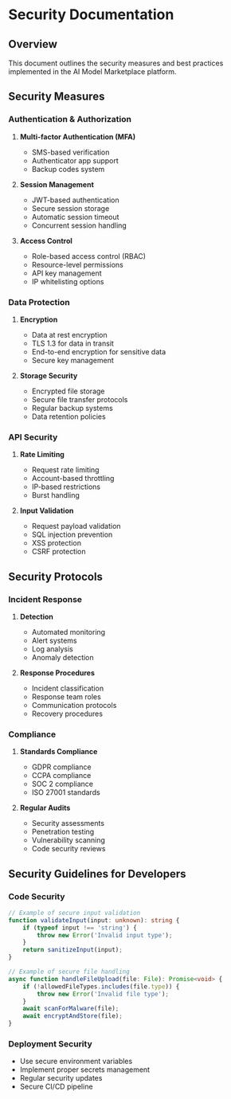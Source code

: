 # Security Documentation

## Overview

This document outlines the security measures and best practices implemented in the AI Model Marketplace platform.

## Security Measures

### Authentication & Authorization

1. **Multi-factor Authentication (MFA)**
   - SMS-based verification
   - Authenticator app support
   - Backup codes system

2. **Session Management**
   - JWT-based authentication
   - Secure session storage
   - Automatic session timeout
   - Concurrent session handling

3. **Access Control**
   - Role-based access control (RBAC)
   - Resource-level permissions
   - API key management
   - IP whitelisting options

### Data Protection

1. **Encryption**
   - Data at rest encryption
   - TLS 1.3 for data in transit
   - End-to-end encryption for sensitive data
   - Secure key management

2. **Storage Security**
   - Encrypted file storage
   - Secure file transfer protocols
   - Regular backup systems
   - Data retention policies

### API Security

1. **Rate Limiting**
   - Request rate limiting
   - Account-based throttling
   - IP-based restrictions
   - Burst handling

2. **Input Validation**
   - Request payload validation
   - SQL injection prevention
   - XSS protection
   - CSRF protection

## Security Protocols

### Incident Response

1. **Detection**
   - Automated monitoring
   - Alert systems
   - Log analysis
   - Anomaly detection

2. **Response Procedures**
   - Incident classification
   - Response team roles
   - Communication protocols
   - Recovery procedures

### Compliance

1. **Standards Compliance**
   - GDPR compliance
   - CCPA compliance
   - SOC 2 compliance
   - ISO 27001 standards

2. **Regular Audits**
   - Security assessments
   - Penetration testing
   - Vulnerability scanning
   - Code security reviews

## Security Guidelines for Developers

### Code Security

```typescript
// Example of secure input validation
function validateInput(input: unknown): string {
    if (typeof input !== 'string') {
        throw new Error('Invalid input type');
    }
    return sanitizeInput(input);
}

// Example of secure file handling
async function handleFileUpload(file: File): Promise<void> {
    if (!allowedFileTypes.includes(file.type)) {
        throw new Error('Invalid file type');
    }
    await scanForMalware(file);
    await encryptAndStore(file);
}
```

### Deployment Security

- Use secure environment variables
- Implement proper secrets management
- Regular security updates
- Secure CI/CD pipeline
